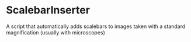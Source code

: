 # ScalebarInserter
A script that automatically adds scalebars to images taken with a standard magnification (usually with microscopes)

